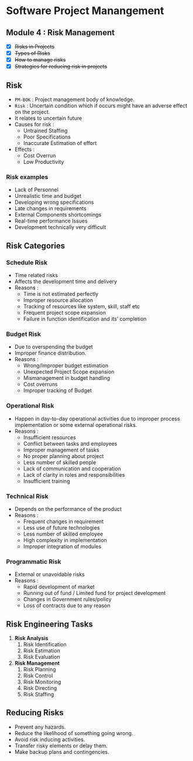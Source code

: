 # Software Project Manangement

## Module 4 : Risk Management

- [x] ~~Risks in Projects~~
- [x] ~~Types of Risks~~
- [x] ~~How to manage risks~~
- [x] ~~Strategies for reducing risk in projects~~

## Risk

- `PM-BOK` : Project management body of knowledge.
- `Risk` : Uncertain condition which if occurs might have an adverse effect on the project.
- It relates to uncertain future
- Causes for risk :
  - Untrained Staffing
  - Poor Specifications
  - Inaccurate Estimation of effort
- Effects :
  - Cost Overrun
  - Low Productivity

### Risk examples

- Lack of Personnel
- Unrealistic time and budget
- Developing wrong specifications
- Late changes in requirements
- External Components shortcomings
- Real-time performance Issues
- Development technically very difficult

## Risk Categories

### Schedule Risk

- Time related risks
- Affects the development time and delivery
- Reasons :
  - Time is not estimated perfectly
  - Improper resource allocation
  - Tracking of resources like system, skill, staff etc
  - Frequent project scope expansion
  - Failure in function identification and its’ completion

### Budget Risk

- Due to overspending the budget
- Improper finance distribution.
- Reasons :
  - Wrong/Improper budget estimation
  - Unexpected Project Scope expansion
  - Mismanagement in budget handling
  - Cost overruns
  - Improper tracking of Budget

### Operational Risk

- Happen in day-to-day operational activities due to improper process implementation or some external operational risks.
- Reasons :
  - Insufficient resources
  - Conflict between tasks and employees
  - Improper management of tasks
  - No proper planning about project
  - Less number of skilled people
  - Lack of communication and cooperation
  - Lack of clarity in roles and responsibilities
  - Insufficient training

### Technical Risk

- Depends on the performance of the product
- Reasons :
  - Frequent changes in requirement
  - Less use of future technologies
  - Less number of skilled employee
  - High complexity in implementation
  - Improper integration of modules

### Programmatic Risk

- External or unavoidable risks
- Reasons :
  - Rapid development of market
  - Running out of fund / Limited fund for project development
  - Changes in Government rules/policy
  - Loss of contracts due to any reason

## Risk Engineering Tasks

1.  **Risk Analysis**
    1. Risk Identification
    2. Risk Estimation
    3. Risk Evaluation
2.  **Risk Management**
    1. Risk Planning
    1. Risk Control
    1. Risk Monitoring
    1. Risk Directing
    1. Risk Staffing

## Reducing Risks

- Prevent any hazards.
- Reduce the likelihood of something going wrong.
- Avoid risk inducing activities.
- Transfer risky elements or delay them.
- Make backup plans and contingencies.
